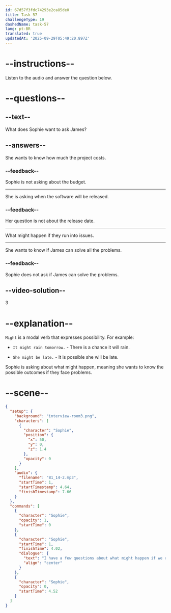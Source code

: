 ```yaml
---
id: 67d57f3fdc74293e2ca85de0
title: Task 57
challengeType: 19
dashedName: task-57
lang: pt-BR
translated: true
updatedAt: '2025-09-29T05:49:20.897Z'
---
```


<!-- (Audio) Sophie: I have a few questions about what might happen if we run into issues. -->

# --instructions--

Listen to the audio and answer the question below.

# --questions--

## --text--

What does Sophie want to ask James?

## --answers--

She wants to know how much the project costs.

### --feedback--

Sophie is not asking about the budget.

---

She is asking when the software will be released.

### --feedback--

Her question is not about the release date.

---

What might happen if they run into issues.

---

She wants to know if James can solve all the problems.

### --feedback--

Sophie does not ask if James can solve the problems.

## --video-solution--

3

# --explanation--

`Might` is a modal verb that expresses possibility. For example:

- `It might rain tomorrow.` - There is a chance it will rain.

- `She might be late.` - It is possible she will be late.

Sophie is asking about what might happen, meaning she wants to know the possible outcomes if they face problems.

# --scene--

```json
{
  "setup": {
    "background": "interview-room3.png",
    "characters": [
      {
        "character": "Sophie",
        "position": {
          "x": 50,
          "y": 0,
          "z": 1.4
        },
        "opacity": 0
      }
    ],
    "audio": {
      "filename": "B1_14-2.mp3",
      "startTime": 1,
      "startTimestamp": 4.64,
      "finishTimestamp": 7.66
    }
  },
  "commands": [
    {
      "character": "Sophie",
      "opacity": 1,
      "startTime": 0
    },
    {
      "character": "Sophie",
      "startTime": 1,
      "finishTime": 4.02,
      "dialogue": {
        "text": "I have a few questions about what might happen if we run into issues.",
        "align": "center"
      }
    },
    {
      "character": "Sophie",
      "opacity": 0,
      "startTime": 4.52
    }
  ]
}
```
